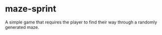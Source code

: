 maze-sprint
===========

A simple game that requires the player to find their way through a randomly generated maze.
